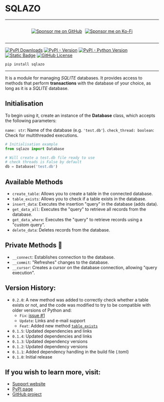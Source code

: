 # SQLAZO

---

<div align="center" style="display: flex; align-items: center; justify-content: center; margin: 10px 0; gap: 10px; max-height: 48px; height: 48px;">
  <a href="https://github.com/sponsors/tutosrive" target="_blank">
  <img src="https://img.shields.io/badge/Sponsor-%F0%9F%92%96%20Dev2Forge-blue?style=for-the-badge&logo=github" alt="Sponsor me on GitHub">
</a>
  <a href="https://ko-fi.com/D1D61GNZR1" target="_blank">
  <img src="https://ko-fi.com/img/githubbutton_sm.svg" alt="Sponsor me on Ko-Fi">
</a>
</div>

---

<!-- Badges -->

<div>
<!-- Total downloads -->
  <a href="https://pepy.tech/projects/sqlazo"><img src="https://static.pepy.tech/badge/sqlazo" alt="PyPI Downloads"></a>
<!-- Current version -->
  <a href="https://pypi.org/project/sqlazo/"><img alt="PyPI - Version" src="https://img.shields.io/pypi/v/sqlazo?label=sqlazo"></a>
<!-- Supported Python versions -->
  <a href="https://python.org/"><img alt="PyPI - Python Version" src="https://img.shields.io/pypi/pyversions/sqlazo"></a>
<!-- Author -->
  <a href="https://github.com/tutosrive"><img alt="Static Badge" src="https://img.shields.io/badge/Tutos%20Rive-Author-brightgreen"></a>
<!-- Licence -->
  <a href="https://github.com/Dev2Forge/sqlazo/blob/main/LICENSE"><img alt="GitHub License" src="https://img.shields.io/github/license/dev2forge/sqlazo"></a>
</div>

```shell
pip install sqlazo
```

---

It is a module for managing *SQLITE* databases. It provides access to methods that perform **transactions** with the database of your choice, as long as it is a *SQLITE* database.

## Initialisation

To begin using it, create an instance of the **Database** class, which accepts the following parameters:

`name: str`: Name of the database (e.g. `'test.db'`).
`check_thread: boolean`: Check for multithreaded executions.

```py
# Initialisation example
from sqlazo import Database

# Will create a test.db file ready to use
# check threads is False by default
db = Database('test.db')
```

## Available Methods

* `create_table`: Allows you to create a table in the connected database.
* `table_exists`: Allows you to check if a table exists in the database.
* `insert_data`: Executes the insertion "query" in the database (adds data).
* `get_data_all`: Executes the "query" to retrieve all records from the database.
* `get_data_where`: Executes the "query" to retrieve records using a "custom query".
* `delete_data`: Deletes records from the database.

## Private Methods 🔏

* `__connect`: Establishes connection to the database.
* `__commit`: "Refreshes" changes to the database.
* `__cursor`: Creates a cursor on the database connection, allowing "query execution".

## Version History:

- `0.2.0`: A new method was added to correctly check whether a table exists or not, and the code was modified to try to be
  compatible with older versions of Python and:
  - `Fix`: [issue #1](https://github.com/Dev2Forge/sqlazo/issues/1)
  - `Update`: Links and e-mail support
  - `Feat`: Added new method [`table_exists`](#available-methods)
- `0.1.5`: Updated dependencies and links
- `0.1.4`: Updated dependencies and links
- `0.1.3`: Updated dependency versions
- `0.1.2`: Updated dependency versions
- `0.1.1`: Added dependency handling in the build file (.toml)
- `0.1.0`: Initial release

## If you wish to learn more, visit:

* [Support website](https://docs.dev2forge.software/sqlazo/)
* [PyPI page](https://pypi.org/project/sqlazo/)
* [GitHub project](https://github.com/dev2forge/sqlazo/)
